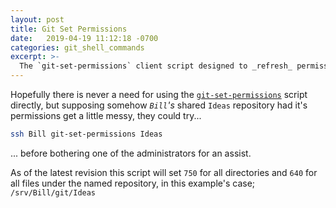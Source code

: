 ```yaml
---
layout: post
title: Git Set Permissions
date:   2019-04-19 11:12:18 -0700
categories: git_shell_commands
excerpt: >-
  The `git-set-permissions` client script designed to _refresh_ permissions for named repository
---
```



Hopefully there is never a need for using the [`git-set-permissions`][source_master__git-set-permissions] script directly, but supposing somehow _`Bill`'s_ shared `Ideas` repository had it's permissions get a little messy, they could try...


```bash
ssh Bill git-set-permissions Ideas
```


... before bothering one of the administrators for an assist.


As of the latest revision this script will set `750` for all directories and `640` for all files under the named repository, in this example's case; `/srv/Bill/git/Ideas`


[source_master__git-set-permissions]: https://github.com/S0AndS0/Jekyll_Admin/blob/master/git_shell_commands/git-set-permissions
